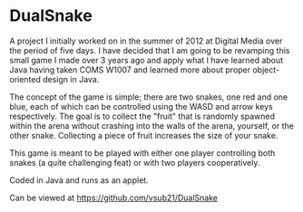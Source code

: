 # DualSnake

A project I initially worked on in the summer of 2012 at Digital Media over the period of five days. I have decided that I am going to be revamping this small game I made over 3 years ago and apply what I have learned about Java having taken COMS W1007 and learned more about proper object-oriented design in Java.

The concept of the game is simple; there are two snakes, one red and one blue, each of which can be controlled using the WASD and arrow keys respectively. The goal is to collect the "fruit" that is randomly spawned within the arena without crashing into the walls of the arena, yourself, or the other snake. Collecting a piece of fruit increases the size of your snake.

This game is meant to be played with either one player controlling both snakes (a quite challenging feat) or with two players cooperatively.

Coded in Java and runs as an applet.

Can be viewed at https://github.com/vsub21/DualSnake
